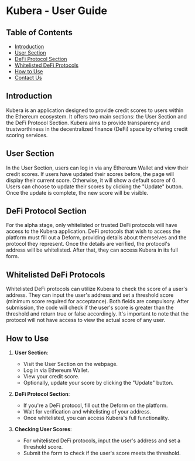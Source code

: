 # Kubera - User Guide

## Table of Contents

- [Introduction](#introduction)
- [User Section](#user-section)
- [DeFi Protocol Section](#defi-protocol-section)
- [Whitelisted DeFi Protocols](#whitelisted-defi-protocols)
- [How to Use](#how-to-use)
- [Contact Us](#contact-us)

## Introduction

Kubera is an application designed to provide credit scores to users within the Ethereum ecosystem. It offers two main sections: the User Section and the DeFi Protocol Section. Kubera aims to provide transparency and trustworthiness in the decentralized finance (DeFi) space by offering credit scoring services.

## User Section

In the User Section, users can log in via any Ethereum Wallet and view their credit scores. If users have updated their scores before, the page will display their current score. Otherwise, it will show a default score of 0. Users can choose to update their scores by clicking the "Update" button. Once the update is complete, the new score will be visible.

## DeFi Protocol Section

For the alpha stage, only whitelisted or trusted DeFi protocols will have access to the Kubera application. DeFi protocols that wish to access the platform must fill out a Deform, providing details about themselves and the protocol they represent. Once the details are verified, the protocol's address will be whitelisted. After that, they can access Kubera in its full form.

## Whitelisted DeFi Protocols

Whitelisted DeFi protocols can utilize Kubera to check the score of a user's address. They can input the user's address and set a threshold score (minimum score required for acceptance). Both fields are compulsory. After submission, the code will check if the user's score is greater than the threshold and return true or false accordingly. It's important to note that the protocol will not have access to view the actual score of any user.

## How to Use

1. **User Section**:

   - Visit the User Section on the webpage.
   - Log in via Ethereum Wallet.
   - View your credit score.
   - Optionally, update your score by clicking the "Update" button.

2. **DeFi Protocol Section**:

   - If you're a DeFi protocol, fill out the Deform on the platform.
   - Wait for verification and whitelisting of your address.
   - Once whitelisted, you can access Kubera's full functionality.

3. **Checking User Scores**:
   - For whitelisted DeFi protocols, input the user's address and set a threshold score.
   - Submit the form to check if the user's score meets the threshold.

